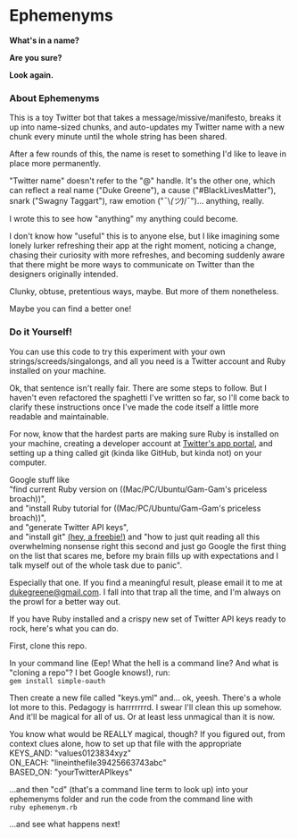 # Ephemenyms

**What's in a name?**

**Are you sure?**

**Look again.**

### About Ephemenyms

This is a toy Twitter bot that takes a message/missive/manifesto, breaks it up into name-sized chunks, and auto-updates my Twitter name with a new chunk every minute until the whole string has been shared. 

After a few rounds of this, the name is reset to something I'd like to leave in place more permanently.

"Twitter name" doesn't refer to the "@" handle. It's the other one, which can reflect a real name ("Duke Greene"), a cause ("#BlackLivesMatter"), snark ("Swagny Taggart"), raw emotion ("¯\\_(ツ)_/¯")... anything, really. 

I wrote this to see how "anything" my anything could become.

I don't know how "useful" this is to anyone else, but I like imagining some lonely lurker refreshing their app at the right moment, noticing a change, chasing their curiosity with more refreshes, and becoming suddenly aware that there might be more ways to communicate on Twitter than the designers originally intended. 

Clunky, obtuse, pretentious ways, maybe. But more of them nonetheless.

Maybe you can find a better one!

### Do it Yourself!

You can use this code to try this experiment with your own strings/screeds/singalongs, and all you need is a Twitter account and Ruby installed on your machine.

Ok, that sentence isn't really fair. There are some steps to follow. But I haven't even refactored the spaghetti I've written so far, so I'll come back to clarify these instructions once I've made the code itself a little more readable and maintainable.

For now, know that the hardest parts are making sure Ruby is installed on your machine, creating a developer account at [Twitter's app portal](https://apps.twitter.com), and setting up a thing called git (kinda like GitHub, but kinda not) on your computer.

Google stuff like  
"find current Ruby version on ((Mac/PC/Ubuntu/Gam-Gam's priceless broach))",  
and "install Ruby tutorial for ((Mac/PC/Ubuntu/Gam-Gam's priceless broach))",  
and "generate Twitter API keys",  
and "install git" [(hey, a freebie!)](https://git-scm.com/book/en/v2/Getting-Started-Installing-Git)
and "how to just quit reading all this overwhelming nonsense right this second and just go Google the first thing on the list that scares me, before my brain fills up with expectations and I talk myself out of the whole task due to panic". 

Especially that one. If you find a meaningful result, please email it to me at dukegreene@gmail.com. I fall into that trap all the time, and I'm always on the prowl for a better way out.

If you have Ruby installed and a crispy new set of Twitter API keys ready to rock, here's what you can do.

First, clone this repo.

In your command line (Eep! What the hell is a command line? And what is "cloning a repo"? I bet Google knows!), run:  
`gem install simple-oauth`  

Then create a new file called "keys.yml" and... ok, yeesh. There's a whole lot more to this. Pedagogy is harrrrrrrd. I swear I'll clean this up somehow. And it'll be magical for all of us. Or at least less unmagical than it is now.

You know what would be REALLY magical, though? If you figured out, from context clues alone, how to set up that file with the appropriate  
KEYS_AND: "values0123834xyz"  
ON_EACH: "lineinthefile39425663743abc"  
BASED_ON: "yourTwitterAPIkeys"  

...and then "cd" (that's a command line term to look up) into your ephemenyms folder and run the code from the command line with  
`ruby ephemenym.rb`  

...and see what happens next!
